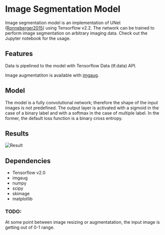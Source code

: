 # Image Segmentation Model

Image segmentation model is an implementation of UNet ([Ronneberger2015](http://lmb.informatik.uni-freiburg.de/)) using
Tensorflow v2.2. The network can be trained to perform image segmentation on arbitrary imaging data. Check out the
Jupyter notebook for the usage.

## Features

Data is pipelined to the model with Tensorflow Data (tf.data) API.

Image augmentatiton is available with [imgaug](https://github.com/aleju/imgaug).

## Model
The model is a fully convolutional network; therefore the shape of the input images is not predefined. The output layer is activated with a sigmoid in the case of a binary label and with a softmax in the case of multiple label. In the former, the default loss function is a binary cross entropy.

## Results

![Result](UNet_validation.png)

## Dependencies
- Tensorflow v2.0
- imgaug
- numpy
- scipy
- skimage
- matplotlib


### TODO:
  At some point between image resizing or augmentatation, the input image is getting out of 0-1 range.